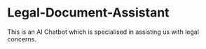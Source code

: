 # Legal-Document-Assistant
 This is an AI Chatbot which is specialised in assisting us with legal concerns.

